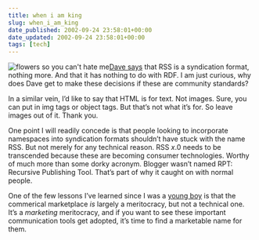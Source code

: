 ```yaml
---
title: when i am king
slug: when_i_am_king
date_published: 2002-09-24 23:58:01+00:00
date_updated: 2002-09-24 23:58:01+00:00
tags: [tech]
---
```

![flowers so you can't hate me](/images/flowers.gif)[Dave says](http://scriptingnews.userland.com/backissues/2002/09/23#When:8:59:58PM) that RSS is a syndication format, nothing more. And that it has nothing to do with RDF. I am just curious, why does Dave get to make these decisions if these are community standards?

In a similar vein, I’d like to say that HTML is for text. Not images. Sure, you can put in img tags or object tags. But that’s not what it’s for. So leave images out of it. Thank you.

One point I will readily concede is that people looking to incorporate namespaces into syndication formats shouldn’t have stuck with the name RSS. But not merely for any technical reason. RSS *x*.0 needs to be transcended because these are becoming consumer technologies. Worthy of much more than some dorky acronym. Blogger wasn’t named RPT: Recursive Publishing Tool. That’s part of why it caught on with normal people.

One of the few lessons I’ve learned since I was a [young boy](/index.php?archives/003115.php) is that the commerical marketplace *is* largely a meritocracy, but not a technical one. It’s a *marketing* meritocracy, and if you want to see these important communication tools get adopted, it’s time to find a marketable name for them.
